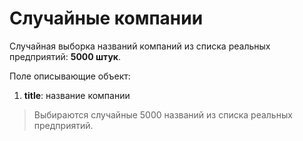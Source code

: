 # Случайные компании
Случайная выборка названий компаний из списка реальных предприятий: **5000 штук**.

Поле описывающие объект:
1. **title**: название компании

> Выбираются случайные 5000 названий из списка реальных предприятий.
